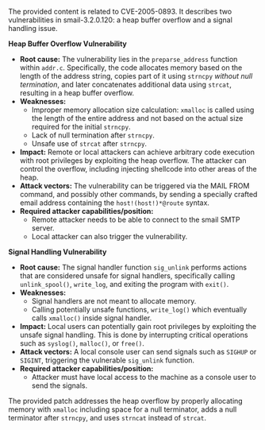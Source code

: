 The provided content is related to CVE-2005-0893. It describes two vulnerabilities in smail-3.2.0.120: a heap buffer overflow and a signal handling issue.

**Heap Buffer Overflow Vulnerability**

*   **Root cause:** The vulnerability lies in the `preparse_address` function within `addr.c`. Specifically, the code allocates memory based on the length of the address string, copies part of it using `strncpy` *without null termination*, and later concatenates additional data using `strcat`, resulting in a heap buffer overflow.
*   **Weaknesses:**
    *   Improper memory allocation size calculation: `xmalloc` is called using the length of the entire address and not based on the actual size required for the initial `strncpy`.
    *   Lack of null termination after `strncpy`.
    *   Unsafe use of `strcat` after `strncpy`.
*   **Impact:**  Remote or local attackers can achieve arbitrary code execution with root privileges by exploiting the heap overflow. The attacker can control the overflow, including injecting shellcode into other areas of the heap.
*   **Attack vectors:**  The vulnerability can be triggered via the MAIL FROM command, and possibly other commands, by sending a specially crafted email address containing the `host!(host!)*@route` syntax.  
*   **Required attacker capabilities/position:**
    *   Remote attacker needs to be able to connect to the smail SMTP server.
    *   Local attacker can also trigger the vulnerability.

**Signal Handling Vulnerability**

*   **Root cause:** The signal handler function `sig_unlink` performs actions that are considered unsafe for signal handlers, specifically calling `unlink_spool()`, `write_log`, and exiting the program with `exit()`.
*  **Weaknesses:**
    *   Signal handlers are not meant to allocate memory.
    *   Calling potentially unsafe functions, `write_log()` which eventually calls `xmalloc()` inside signal handler.
*   **Impact:** Local users can potentially gain root privileges by exploiting the unsafe signal handling. This is done by interrupting critical operations such as `syslog()`, `malloc()`, or `free()`.
*   **Attack vectors:** A local console user can send signals such as `SIGHUP` or `SIGINT`, triggering the vulnerable `sig_unlink` function.
*  **Required attacker capabilities/position:**
    *   Attacker must have local access to the machine as a console user to send the signals.

The provided patch addresses the heap overflow by properly allocating memory with `xmalloc` including space for a null terminator, adds a null terminator after `strncpy`, and uses `strncat` instead of `strcat`.